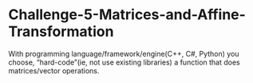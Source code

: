 # Challenge-5-Matrices-and-Affine-Transformation
With programming language/framework/engine(C++, C#, Python) you choose, “hard-code”(ie, not use existing libraries) a function that does matrices/vector operations.
